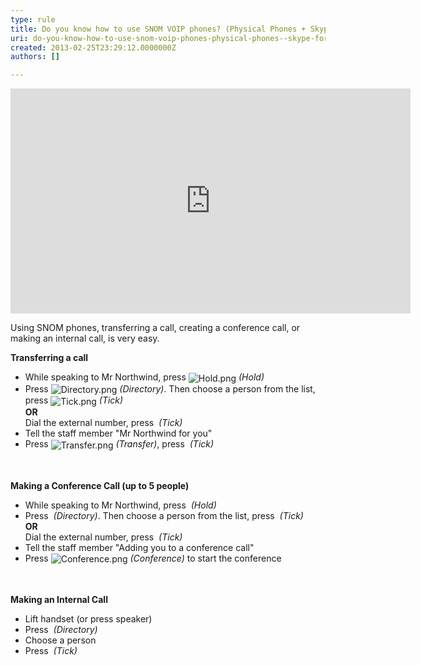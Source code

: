 ```yaml
---
type: rule
title: Do you know how to use SNOM VOIP phones? (Physical Phones + Skype for Business)
uri: do-you-know-how-to-use-snom-voip-phones-physical-phones--skype-for-business
created: 2013-02-25T23:29:12.0000000Z
authors: []

---
```




<span class='intro'> <div><iframe width="640" height="360" src="http&#58;//www.youtube.com/embed/NZTY5f1mMWk" frameborder="0"></iframe>
   <br>
</div>Using SNOM phones, transferring a call, creating a conference call, or making an internal call,&#160;is very easy.
<p></p> </span>

<b>Transferring a call</b>
<div class="grey-box"><ul><li>While speaking to Mr Northwind, press 
         <img alt="Hold.png" src="/ITAndNetworking/Rules-to-Better-Lync/PublishingImages/Hold.png" style="vertical-align&#58;middle;" />
         <i>(Hold)</i></li><li>Press 
         <img alt="Directory.png" src="/ITAndNetworking/Rules-to-Better-Lync/PublishingImages/Directory.png" style="vertical-align&#58;middle;" />
         <i>(Directory)</i>. Then choose a person from the list, press 
         <img alt="Tick.png" src="/ITAndNetworking/Rules-to-Better-Lync/PublishingImages/Tick.png" style="vertical-align&#58;middle;" />
         <i>(Tick)</i><br>
         <b>OR</b><br>
         Dial the external number, press 
         <img src="/ITAndNetworking/Rules-to-Better-Lync/PublishingImages/Tick.png" alt="" style="vertical-align&#58;middle;" />
         <i>(Tick)</i></li><li>Tell the staff member &quot;Mr Northwind for you&quot;</li><li>Press 
         <img alt="Transfer.png" src="/ITAndNetworking/Rules-to-Better-Lync/PublishingImages/Transfer.png" style="vertical-align&#58;middle;" />
         <i>(Transfer)</i>, press 
         <img src="/ITAndNetworking/Rules-to-Better-Lync/PublishingImages/Tick.png" alt="" style="vertical-align&#58;middle;" />
         <i>(Tick)</i></li></ul></div><br>
<br>
<b>Making a Conference Call (up to 5 people)</b>
<div class="grey-box"><ul><li>While speaking to Mr Northwind, press 
         <img src="/ITAndNetworking/Rules-to-Better-Lync/PublishingImages/Hold.png" alt="" style="vertical-align&#58;middle;" />
         <i>(Hold)</i></li><li>Press 
         <img src="/ITAndNetworking/Rules-to-Better-Lync/PublishingImages/Directory.png" alt="" style="vertical-align&#58;middle;" />
         <i>(Directory)</i>. Then choose a person from the list, press 
         <img src="/ITAndNetworking/Rules-to-Better-Lync/PublishingImages/Tick.png" alt="" style="vertical-align&#58;middle;" />
         <i>(Tick)</i><br>
         <b>OR</b><br> Dial the external number, press 
         <img src="/ITAndNetworking/Rules-to-Better-Lync/PublishingImages/Tick.png" alt="" style="vertical-align&#58;middle;" />
         <i>(Tick)</i></li><li>Tell the staff member &quot;Adding you to a conference call&quot;</li><li>Press 
         <img alt="Conference.png" src="/ITAndNetworking/Rules-to-Better-Lync/PublishingImages/Conference.png" style="vertical-align&#58;middle;" />
         <i>(Conference)</i> to start the conference</li></ul></div><br><br>
<b>Making an Internal Call</b>
<div class="grey-box"><ul><li>Lift handset (or press speaker)</li><li>Press 
         <img src="/ITAndNetworking/Rules-to-Better-Lync/PublishingImages/Directory.png" alt="" style="vertical-align&#58;middle;" />
         <i>(Directory)</i></li><li>Choose a person</li><li>Press 
         <em></em> 
         <img src="/ITAndNetworking/Rules-to-Better-Lync/PublishingImages/Tick.png" alt="" style="vertical-align&#58;middle;" />
         <i>(Tick)</i>
         <p>&#160;</p></li></ul></div>



